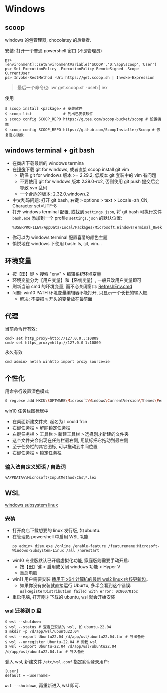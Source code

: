 # Windows

## scoop

windows 的包管理器, chocolatey 的后继者.

安装: 打开一个普通 powershell 窗口 (不是管理员)
```
ps> [environment]::setEnvironmentVariable('SCOOP','D:\app\scoop','User')
ps> Set-ExecutionPolicy -ExecutionPolicy RemoteSigned -Scope CurrentUser
ps> Invoke-RestMethod -Uri https://get.scoop.sh | Invoke-Expression
```
> 最后一个命令也: iwr get.scoop.sh -useb | iex

使用

    $ scoop install <package> # 安装软件
    $ scoop list              # 列出已安装软件
    $ scoop config SCOOP_REPO https://gitee.com/scoop-bucket/scoop # 设置镜像
    $ scoop config SCOOP_REPO https://github.com/ScoopInstaller/Scoop # 恢复官方镜像

## windows terminal + git bash

- 在商店下载最新的 windows terminal
- 在[镜像](https://npm.taobao.org/mirrors/git-for-windows/)下载 git for windows, 或者直接 scoop install git vim
  - 确保 git for windows 版本 >= 2.29.2, 低版本 git 套装中的 vim 有问题
  - 不要使用 git for windows 版本 2.39.0-rc2, 否则使用 git push 提交后会导致 svn 乱码
  - 一个合适的版本: 2.32.0.windows.2
- 中文乱码问题: 打开 git bash, 右键 > options > text > Locale=zh\_CN, Character set=UTF-8
- 打开 windows terminal 配置, 或找到 `settings.json`, 将 git bash 可执行文件 `bash.exe` 添加到一个 profile
  `settings.json` 的默认位置:
  ```
  %USERPROFILE%/AppData/Local/Packages/Microsoft.WindowsTerminal_8wekyb3d8bbwe/LocalState/settings.json
  ```
- 你可以为 windows terminal 配置喜爱的颜色主题
- 愉悦地在 windows 下使用 bash: ls, git, vim...

## 环境变量

- 按【田】键 > 搜索 "env" > 编辑系统环境变量
- 环境变量分为【用户变量】和【系统变量】, 一般只改用户变量即可
- 刷新当前 cmd 的环境变量, 而不必关闭窗口: [RefreshEnv.cmd](https://github.com/chocolatey-archive/chocolatey/blob/master/src/redirects/RefreshEnv.cmd)
- 问题: win10 PATH 环境变量编辑器不能打开, 只显示一个长长的输入框.
  - 解决: 不要把 `%` 开头的变量放在最前面

## 代理

当前命令行有效:

    cmd> set http_proxy=http://127.0.0.1:10809
    cmd> set https_proxy=http://127.0.0.1:10809

永久有效

    cmd admin> netsh winhttp import proxy source=ie

## 个性化

用命令行设置深色模式

```sh
$ reg.exe add HKCU\SOFTWARE\Microsoft\Windows\CurrentVersion\Themes\Personalize /v AppsUseLightTheme /t REG_DWORD /d 0 /f
```

win10 任务栏图标居中

- 在桌面新建文件夹, 起名为 I could fran
- 右键任务栏 > 解除锁定任务栏
- 右键任务栏 > 工具栏 > 新建工具栏 > 选择刚才新建的文件夹
- 这个文件夹会出现在任务栏最右侧, 用鼠标把它拖动到最左侧
- 至于任务栏的其它图标, 可以拖动到中间位置
- 右键任务栏 > 锁定任务栏

### 输入法自定义短语 / 自造词

```text
%APPDATA%\Microsoft\InputMethod\Chs\*.lex
```

## WSL

[windows subsystem linux](https://learn.microsoft.com/zh-cn/windows/wsl/install-manual)

### 安装

- 打开商店下载想要的 linux 发行版, 如 ubuntu.
- 在管理员 powershell 中启用 WSL 功能
  ```
  ps admin> dism.exe /online /enable-feature /featurename:Microsoft-Windows-Subsystem-Linux /all /norestart
  ```
- win10 专业版默认已开启虚拟化功能, 家庭版则需要手动开启:
  - 按【田】键 > 启用或关闭 windows 功能 > Hyper V
  - 重启电脑
- win11 用户需要安装 [适用于 x64 计算机的最新 wsl2 linux 内核更新包](https://wslstorestorage.blob.core.windows.net/wslblob/wsl_update_x64.msi)。
  - 如果你没有安装就直接运行 Ubuntu, 多半会看到这个错误: `WslRegisterDistribution failed with error: 0x800701bc`
- 重启电脑, 打开刚才下载的 ubuntu, wsl 就会开始安装

### wsl 迁移到 D 盘

```
$ wsl --shutdown
$ wsl --status # 查看已安装的 wsl, 如 ubuntu-22.04
$ mkdir -p /d/app/wsl/ubuntu22.04
$ wsl --export Ubuntu22.04 /d/app/wsl/ubuntu22.04.tar # 导出备份
$ wsl --unregister Ubuntu-22.04 # 卸载 wsl
$ wsl --import Ubuntu-22.04 /d/app/wsl/ubuntu22.04 /d/app/wsl/ubuntu22.04.tar # 导入备份
```

登入 wsl, 新建文件 `/etc/wsl.conf` 指定默认登录用户:
```
[user]
default = <username>
```

`wsl --shutdown`, 再重新进入 wsl 即可.

